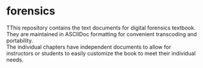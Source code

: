 # forensics
TThis repository contains the text documents for digital forensics textbook.  They are maintained in ASCIIDoc formatting for convenient transcoding and portability.  
The individual chapters have independent documents to allow for instructors or students to easily customize the book to meet their individual needs.
